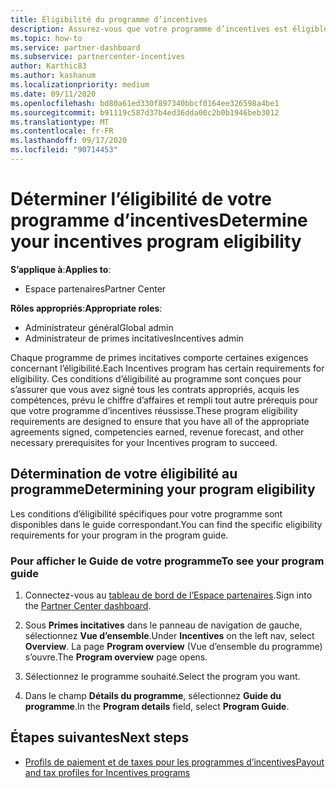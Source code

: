 ```yaml
---
title: Éligibilité du programme d’incentives
description: Assurez-vous que votre programme d’incentives est éligible pour que vous puissiez être payé.
ms.topic: how-to
ms.service: partner-dashboard
ms.subservice: partnercenter-incentives
author: Karthic83
ms.author: kashanum
ms.localizationpriority: medium
ms.date: 09/11/2020
ms.openlocfilehash: bd80a61ed330f897340bbcf0164ee326598a4be1
ms.sourcegitcommit: b91119c587d37b4ed36dda00c2b0b1946beb3012
ms.translationtype: MT
ms.contentlocale: fr-FR
ms.lasthandoff: 09/17/2020
ms.locfileid: "90714453"
---
```

# <a name="determine-your-incentives-program-eligibility"></a><span data-ttu-id="95de2-103">Déterminer l’éligibilité de votre programme d’incentives</span><span class="sxs-lookup"><span data-stu-id="95de2-103">Determine your incentives program eligibility</span></span>

<span data-ttu-id="95de2-104">**S’applique à**:</span><span class="sxs-lookup"><span data-stu-id="95de2-104">**Applies to**:</span></span>

- <span data-ttu-id="95de2-105">Espace partenaires</span><span class="sxs-lookup"><span data-stu-id="95de2-105">Partner Center</span></span>

<span data-ttu-id="95de2-106">**Rôles appropriés**:</span><span class="sxs-lookup"><span data-stu-id="95de2-106">**Appropriate roles**:</span></span>

- <span data-ttu-id="95de2-107">Administrateur général</span><span class="sxs-lookup"><span data-stu-id="95de2-107">Global admin</span></span>
- <span data-ttu-id="95de2-108">Administrateur de primes incitatives</span><span class="sxs-lookup"><span data-stu-id="95de2-108">Incentives admin</span></span>

 <span data-ttu-id="95de2-109">Chaque programme de primes incitatives comporte certaines exigences concernant l’éligibilité.</span><span class="sxs-lookup"><span data-stu-id="95de2-109">Each Incentives program has certain requirements for eligibility.</span></span> <span data-ttu-id="95de2-110">Ces conditions d’éligibilité au programme sont conçues pour s’assurer que vous avez signé tous les contrats appropriés, acquis les compétences, prévu le chiffre d’affaires et rempli tout autre prérequis pour que votre programme d’incentives réussisse.</span><span class="sxs-lookup"><span data-stu-id="95de2-110">These program eligibility requirements are designed to ensure that you have all of the appropriate agreements signed, competencies earned, revenue forecast, and other necessary prerequisites for your Incentives program to succeed.</span></span>

## <a name="determining-your-program-eligibility"></a><span data-ttu-id="95de2-111">Détermination de votre éligibilité au programme</span><span class="sxs-lookup"><span data-stu-id="95de2-111">Determining your program eligibility</span></span>

<span data-ttu-id="95de2-112">Les conditions d’éligibilité spécifiques pour votre programme sont disponibles dans le guide correspondant.</span><span class="sxs-lookup"><span data-stu-id="95de2-112">You can find the specific eligibility requirements for your program in the program guide.</span></span> 

### <a name="to-see-your-program-guide"></a><span data-ttu-id="95de2-113">Pour afficher le Guide de votre programme</span><span class="sxs-lookup"><span data-stu-id="95de2-113">To see your program guide</span></span>

1. <span data-ttu-id="95de2-114">Connectez-vous au [tableau de bord de l’Espace partenaires](https://partner.microsoft.com/dashboard/).</span><span class="sxs-lookup"><span data-stu-id="95de2-114">Sign into the [Partner Center dashboard](https://partner.microsoft.com/dashboard/).</span></span>

2. <span data-ttu-id="95de2-115">Sous **Primes incitatives** dans le panneau de navigation de gauche, sélectionnez **Vue d’ensemble**.</span><span class="sxs-lookup"><span data-stu-id="95de2-115">Under **Incentives** on the left nav, select **Overview**.</span></span> <span data-ttu-id="95de2-116">La page **Program overview** (Vue d’ensemble du programme) s’ouvre.</span><span class="sxs-lookup"><span data-stu-id="95de2-116">The **Program overview** page opens.</span></span>

3. <span data-ttu-id="95de2-117">Sélectionnez le programme souhaité.</span><span class="sxs-lookup"><span data-stu-id="95de2-117">Select the program you want.</span></span>

4. <span data-ttu-id="95de2-118">Dans le champ **Détails du programme**, sélectionnez **Guide du programme**.</span><span class="sxs-lookup"><span data-stu-id="95de2-118">In the **Program details** field, select **Program Guide**.</span></span>

## <a name="next-steps"></a><span data-ttu-id="95de2-119">Étapes suivantes</span><span class="sxs-lookup"><span data-stu-id="95de2-119">Next steps</span></span>

- [<span data-ttu-id="95de2-120">Profils de paiement et de taxes pour les programmes d’incentives</span><span class="sxs-lookup"><span data-stu-id="95de2-120">Payout and tax profiles for Incentives programs</span></span>](incentives-create-and-manage-your-payout-and-tax-profiles.md)
